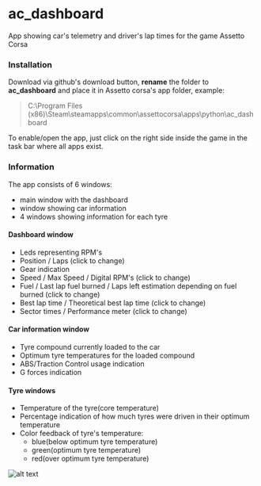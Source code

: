 # ac_dashboard

App showing car's telemetry and driver's lap times for the game Assetto Corsa

### Installation
Download via github's download button, **rename** the folder to **ac_dashboard** and place it in Assetto corsa's app folder, example:

>C:\Program Files (x86)\Steam\steamapps\common\assettocorsa\apps\python\ac_dashboard

To enable/open the app, just click on the right side inside the game in the task bar where all apps exist.

### Information
The app consists of 6 windows:
- main window with the dashboard
- window showing car information
- 4 windows showing information for each tyre

#### Dashboard window

- Leds representing RPM's
- Position / Laps (click to change)
- Gear indication
- Speed / Max Speed / Digital RPM's (click to change)
- Fuel / Last lap fuel burned / Laps left estimation depending on fuel burned (click to change)
- Best lap time / Theoretical best lap time (click to change)
- Sector times / Performance meter (click to change)

#### Car information window

- Tyre compound currently loaded to the car
- Optimum tyre temperatures for the loaded compound
- ABS/Traction Control usage indication
- G forces indication

#### Tyre windows

- Temperature of the tyre(core temperature)
- Percentage indication of how much tyres were driven in their optimum temperature
- Color feedback of tyre's temperature:
  - blue(below optimum tyre temperature)
  - green(optimum tyre temperature)
  - red(over optimum tyre temperature)

![alt text](https://github.com/ev-agelos/ac_dashboard/blob/master/app_ingame.jpg "Logo Title Text 1")
